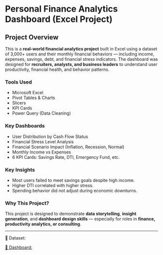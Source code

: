 # Personal Finance Analytics Dashboard (Excel Project)

## Project Overview

This is a **real-world financial analytics project** built in Excel using a dataset of 3,000+ users and their monthly financial behaviors — including income, expenses, savings, debt, and financial stress indicators. The dashboard was designed for **recruiters, analysts, and business leaders** to understand user productivity, financial health, and behavior patterns.

### Tools Used
- Microsoft Excel
- Pivot Tables & Charts
- Slicers
- KPI Cards
- Power Query (Data Cleaning)

### Key Dashboards
- User Distribution by Cash Flow Status
- Financial Stress Level Analysis
- Financial Scenario Impact (Inflation, Recession, Normal)
- Monthly Income vs Expenses
- 6 KPI Cards: Savings Rate, DTI, Emergency Fund, etc.

### Key Insights
- Most users failed to meet savings goals despite high income.
- Higher DTI correlated with higher stress.
- Spending behavior did not adjust during economic downturns.

### Why This Project?
This project is designed to demonstrate **data storytelling**, **insight generation**, and **dashboard design skills** — especially for roles in **finance, productivity analytics, or consulting**.

---
📎 Dataset: <a href = "https://www.kaggle.com/datasets/khushikyad001/personal-finance-tracker-dataset"> 


📎 Dashboard: <a href = "https://github.com/alina-khan-1/Excel-Personal-Finance-Trackerr/blob/main/Personal%20Finance%20Tracker.xlsx">
